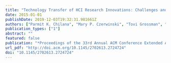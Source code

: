 ```yaml
---
title: "Technology Transfer of HCI Research Innovations: Challenges and Opportunities"
date: 2015-01-01
publishDate: 2019-12-03T19:32:31.981661Z
authors: ["Parmit K. Chilana", "Mary P. Czerwinski", "Tovi Grossman", "Chris Harrison", "Ranjitha Kumar", "Tapan S. Parikh", "Shumin Zhai"]
publication_types: ["1"]
abstract: ""
featured: false
publication: "*Proceedings of the 33rd Annual ACM Conference Extended Abstracts on Human Factors in Computing Systems*"
url_pdf: "http://doi.acm.org/10.1145/2702613.2724724"
doi: "10.1145/2702613.2724724"
---
```


